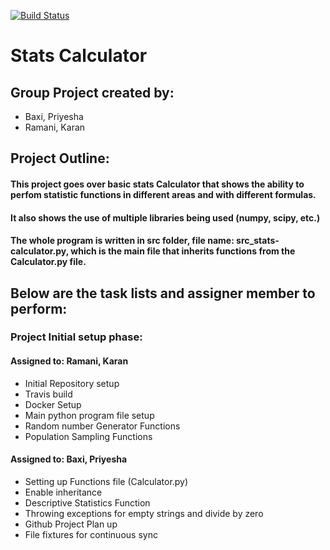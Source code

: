 [![Build Status](https://travis-ci.com/karanramani/Stats-Calculator-PK.svg?branch=master)](https://travis-ci.com/karanramani/Stats-Calculator-PK)

# Stats Calculator

## Group Project created by: 
* Baxi, Priyesha
* Ramani, Karan

## Project Outline:
#### This project goes over basic stats Calculator that shows the ability to perfom statistic functions in different areas and with different formulas.
#### It also shows the use of multiple libraries being used (numpy, scipy, etc.)
#### The whole program is written in src folder, file name: src_stats-calculator.py, which is the main file that inherits functions from the Calculator.py file.

## Below are the task lists and assigner member to perform: 
  
 ### Project Initial setup phase:
 #### Assigned to: Ramani, Karan
 * Initial Repository setup
 * Travis build
 * Docker Setup
 * Main python program file setup
 * Random number Generator Functions
 * Population Sampling Functions
 
 #### Assigned to: Baxi, Priyesha
 * Setting up Functions file (Calculator.py)
 * Enable inheritance
 * Descriptive Statistics Function
 * Throwing exceptions for empty strings and divide by zero
 * Github Project Plan up
 * File fixtures for continuous sync 
  
  
